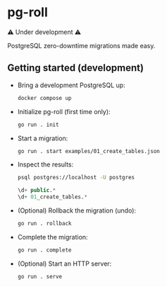 # pg-roll

:warning: Under development :warning:

PostgreSQL zero-downtime migrations made easy.

## Getting started (development)

- Bring a development PostgreSQL up:

  ```sh
  docker compose up
  ```

- Initialize pg-roll (first time only):

  ```sh
  go run . init
  ```

- Start a migration:

  ```sh
  go run . start examples/01_create_tables.json
  ```

- Inspect the results:

  ```sh
  psql postgres://localhost -U postgres
  ```

  ```sql
  \d+ public.*
  \d+ 01_create_tables.*
  ```

- (Optional) Rollback the migration (undo):

  ```sh
  go run . rollback
  ```

- Complete the migration:

  ```sh
  go run . complete
  ```

- (Optional) Start an HTTP server:

  ```sh
  go run . serve
  ```
